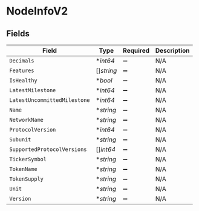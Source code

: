 # NodeInfoV2


## Fields

| Field                        | Type                         | Required                     | Description                  |
| ---------------------------- | ---------------------------- | ---------------------------- | ---------------------------- |
| `Decimals`                   | **int64*                     | :heavy_minus_sign:           | N/A                          |
| `Features`                   | []*string*                   | :heavy_minus_sign:           | N/A                          |
| `IsHealthy`                  | **bool*                      | :heavy_minus_sign:           | N/A                          |
| `LatestMilestone`            | **int64*                     | :heavy_minus_sign:           | N/A                          |
| `LatestUncommittedMilestone` | **int64*                     | :heavy_minus_sign:           | N/A                          |
| `Name`                       | **string*                    | :heavy_minus_sign:           | N/A                          |
| `NetworkName`                | **string*                    | :heavy_minus_sign:           | N/A                          |
| `ProtocolVersion`            | **int64*                     | :heavy_minus_sign:           | N/A                          |
| `Subunit`                    | **string*                    | :heavy_minus_sign:           | N/A                          |
| `SupportedProtocolVersions`  | []*int64*                    | :heavy_minus_sign:           | N/A                          |
| `TickerSymbol`               | **string*                    | :heavy_minus_sign:           | N/A                          |
| `TokenName`                  | **string*                    | :heavy_minus_sign:           | N/A                          |
| `TokenSupply`                | **string*                    | :heavy_minus_sign:           | N/A                          |
| `Unit`                       | **string*                    | :heavy_minus_sign:           | N/A                          |
| `Version`                    | **string*                    | :heavy_minus_sign:           | N/A                          |